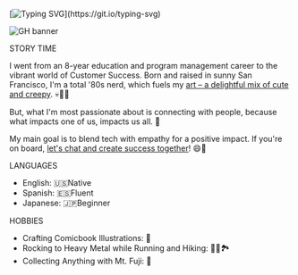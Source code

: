 [![Typing SVG](https://readme-typing-svg.demolab.com?font=Fira+Code&weight=800&duration=4000&pause=1000&color=FF33DF&random=false&width=435&lines=Yo+hey%2C+my+friends+call+me+Chris....;*no+no+too+casual%2C+how+about+___;Hello+there....;*nah%2C+I+sound+like+Obi-Wan____;Ramirez%2C+Chris+Ramirez...;*ehhh+I+am+not+James+Bond+___;Hi%2C+I+am+Chris.+Nice+to+meet+ya!...;*+okay+okay+sounds+like+me%2C+or____)](https://git.io/typing-svg)

<!--
**chrisram415/chrisram415** is a ✨ _special_ ✨ repository because its `README.md` (this file) appears on your GitHub profile.

Here are some ideas to get you started:

- 🔭 I’m currently working on ...
- 🌱 I’m currently learning ...
- 👯 I’m looking to collaborate on ...
- 🤔 I’m looking for help with ...
- 💬 Ask me about ...
- 📫 How to reach me: ...
- 😄 Pronouns: ...
- ⚡ Fun fact: ...
-->


![GH banner](https://github.com/chrisram415/chrisram415/assets/128114688/747dd3d1-80f1-4792-9304-d02dbac6886f)




STORY TIME

I went from an 8-year education and program management career to the vibrant world of Customer Success. Born and raised in sunny San Francisco, I'm a total '80s nerd, which fuels my [art – a delightful mix of cute and creepy](https://www.canva.com/design/DAFXVtIgN_I/WC7g4GqCb_LLv8EzcDOVIw/view?). 💀🎨🌈 

But, what I'm most passionate about is connecting with people, because what impacts one of us, impacts us all. 🧀

My main goal is to blend tech with empathy for a positive impact. If you're on board, [let's chat and create success together](https://www.linkedin.com/in/chris-ramirez-/)! 😄🚀

LANGUAGES

- English: 🇺🇸Native
- Spanish: 🇪🇸Fluent
- Japanese: 🇯🇵Beginner

HOBBIES

- Crafting Comicbook Illustrations: 🎨
- Rocking to Heavy Metal while Running and Hiking: 🏃🤘🏞️
- Collecting Anything with Mt. Fuji: 🗻

